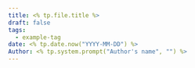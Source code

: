 ```yaml
---
title: <% tp.file.title %>
draft: false
tags:
  - example-tag
date: <% tp.date.now("YYYY-MM-DD") %>
Author: <% tp.system.prompt("Author's name", "") %>
---
```


